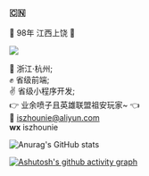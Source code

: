 ### :cn:
🌱 98年 江西上饶 :boy: <br>

<img src="[https://github-readme-stats.vercel.app/api?username=anuraghazra&show_icons=true](https://github-readme-stats.vercel.app/api?username=zhounie&show_icons=true)" />

:office: 浙江·杭州;<br>
:fist: 省级前端;<br>
:v: 省级小程序开发;<br>
:point_right: 业余喷子且英雄联盟祖安玩家~ :point_left:<br>
:email: iszhounie@aliyun.com<br>
**wx** iszhounie<br>

![Anurag's GitHub stats](https://github-readme-stats.vercel.app/api?username=zhounie&show_icons=true)

[![Ashutosh's github activity graph](https://activity-graph.herokuapp.com/graph?username=zhounie&bg_color=ffffff&color=52b983&line=52b983&point=55b983&area=true&hide_border=true)](https://github.com/ashutosh00710/github-readme-activity-graph)
